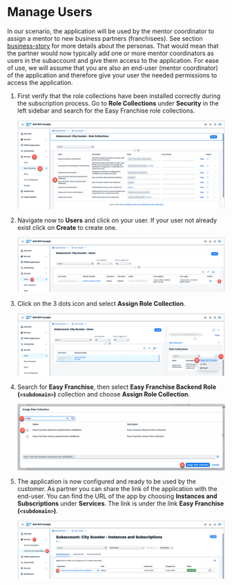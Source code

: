 # Manage Users

In our scenario, the application will be used by the mentor coordinator to assign a mentor to new business partners (franchisees). See section [business-story](../../../documentation/discover/business-story/README.md#involved-personas) for more details about the personas.
That would mean that the partner would now typically add one or more mentor coordinators as users in the subaccount and give them access to the application. For ease of use, we will assume that you are also an end-user (mentor coordinator) of the application and therefore give your user the needed permissions to access the application.

1. First verify that the role collections have been installed correctly during the subscription process. Go to **Role Collections** under **Security** in the left sidebar and search for the Easy Franchise role collections.

   ![](images/2023-check-role-collections.png)

2. Navigate now to **Users** and click on your user. If your user not already exist click on **Create** to create one. 

   ![](images/2023-add-role-collection-01.png)

3. Click on the 3 dots icon and select **Assign Role Collection**.

   ![](images/2023-add-role-collection-02.png)

4. Search for **Easy Franchise**, then select **Easy Franchise Backend Role (`<subdomain>`)** collection and choose **Assign Role Collection**.

   ![](images/2023-add-role-collection-03.png)

5. The application is now configured and ready to be used by the customer. As partner you can share the link of the application with the end-user. You can find the URL of the app by choosing **Instances and Subscriptions** under **Services**. The link is under the link **Easy Franchise (`<subdomain>`)**.

   ![](images/2023-start-application.png)
